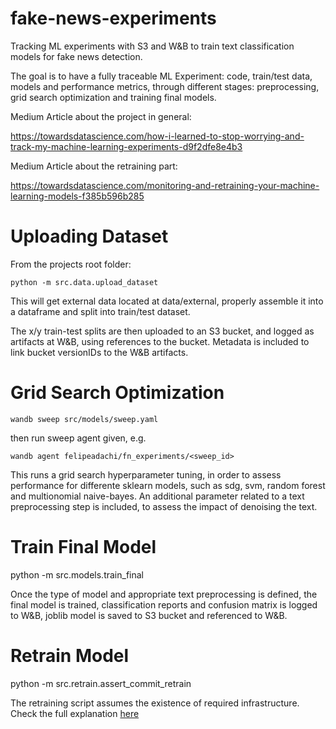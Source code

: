 # fake-news-experiments

Tracking ML experiments with S3 and W&amp;B to train text classification models for fake news detection.

The goal is to have a fully traceable ML Experiment: code, train/test data, models and performance metrics, through different stages: preprocessing, grid search optimization and training final models.

Medium Article about the project in general:

https://towardsdatascience.com/how-i-learned-to-stop-worrying-and-track-my-machine-learning-experiments-d9f2dfe8e4b3

Medium Article about the retraining part:

https://towardsdatascience.com/monitoring-and-retraining-your-machine-learning-models-f385b596b285


# Uploading Dataset

From the projects root folder:

`python -m src.data.upload_dataset`

This will get external data located at data/external, properly assemble it into a dataframe and split into train/test dataset.

The x/y train-test splits are then uploaded to an S3 bucket, and logged as artifacts at W&B, using references to the bucket. Metadata is included to link bucket versionIDs to the W&B artifacts.

# Grid Search Optimization

`wandb sweep src/models/sweep.yaml`

then run sweep agent given, e.g.

`wandb agent felipeadachi/fn_experiments/<sweep_id>`

This runs a grid search hyperparameter tuning, in order to assess performance for differente sklearn models, such as sdg, svm, random forest and multionomial naive-bayes. An additional parameter related to a text preprocessing step is included, to assess the impact of denoising the text.

# Train Final Model

python -m src.models.train_final

Once the type of model and appropriate text preprocessing is defined, the final model is trained, classification reports and confusion matrix is logged to W&B, joblib model is saved to S3 bucket and referenced to W&B.

# Retrain Model

python -m src.retrain.assert_commit_retrain

The retraining script assumes the existence of required infrastructure. Check the full explanation [here](https://towardsdatascience.com/monitoring-and-retraining-your-machine-learning-models-f385b596b285)
